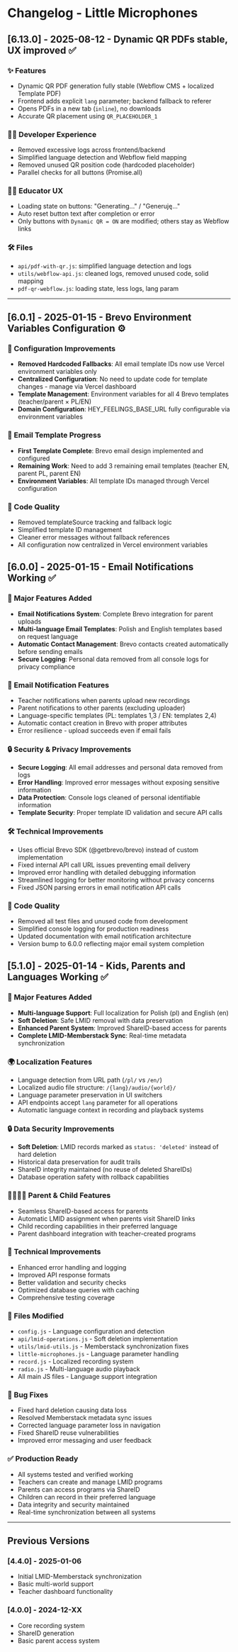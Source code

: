 # Changelog - Little Microphones

## [6.13.0] - 2025-08-12 - Dynamic QR PDFs stable, UX improved ✅

### ✨ Features
- Dynamic QR PDF generation fully stable (Webflow CMS + localized Template PDF)
- Frontend adds explicit `lang` parameter; backend fallback to referer
- Opens PDFs in a new tab (`inline`), no downloads
- Accurate QR placement using `QR_PLACEHOLDER_1`

### 🧑‍💻 Developer Experience
- Removed excessive logs across frontend/backend
- Simplified language detection and Webflow field mapping
- Removed unused QR position code (hardcoded placeholder)
- Parallel checks for all buttons (Promise.all)

### 🧑‍🏫 Educator UX
- Loading state on buttons: "Generating..." / "Generuję..."
- Auto reset button text after completion or error
- Only buttons with `Dynamic QR = ON` are modified; others stay as Webflow links

### 🛠️ Files
- `api/pdf-with-qr.js`: simplified language detection and logs
- `utils/webflow-api.js`: cleaned logs, removed unused code, solid mapping
- `pdf-qr-webflow.js`: loading state, less logs, lang param

---

## [6.0.1] - 2025-01-15 - Brevo Environment Variables Configuration ⚙️

### 🔧 Configuration Improvements
- **Removed Hardcoded Fallbacks**: All email template IDs now use Vercel environment variables only
- **Centralized Configuration**: No need to update code for template changes - manage via Vercel dashboard
- **Template Management**: Environment variables for all 4 Brevo templates (teacher/parent × PL/EN)
- **Domain Configuration**: HEY_FEELINGS_BASE_URL fully configurable via environment variables

### 📧 Email Template Progress
- **First Template Complete**: Brevo email design implemented and configured
- **Remaining Work**: Need to add 3 remaining email templates (teacher EN, parent PL, parent EN)
- **Environment Variables**: All template IDs managed through Vercel configuration

### 🧹 Code Quality
- Removed templateSource tracking and fallback logic
- Simplified template ID management
- Cleaner error messages without fallback references
- All configuration now centralized in Vercel environment variables

## [6.0.0] - 2025-01-15 - Email Notifications Working ✅

### 🎉 Major Features Added
- **Email Notifications System**: Complete Brevo integration for parent uploads
- **Multi-language Email Templates**: Polish and English templates based on request language
- **Automatic Contact Management**: Brevo contacts created automatically before sending emails
- **Secure Logging**: Personal data removed from all console logs for privacy compliance

### 📧 Email Notification Features
- Teacher notifications when parents upload new recordings
- Parent notifications to other parents (excluding uploader) 
- Language-specific templates (PL: templates 1,3 / EN: templates 2,4)
- Automatic contact creation in Brevo with proper attributes
- Error resilience - upload succeeds even if email fails

### 🔒 Security & Privacy Improvements
- **Secure Logging**: All email addresses and personal data removed from logs
- **Error Handling**: Improved error messages without exposing sensitive information
- **Data Protection**: Console logs cleaned of personal identifiable information
- **Template Security**: Proper template ID validation and secure API calls

### 🛠️ Technical Improvements
- Uses official Brevo SDK (@getbrevo/brevo) instead of custom implementation
- Fixed internal API call URL issues preventing email delivery
- Improved error handling with detailed debugging information
- Streamlined logging for better monitoring without privacy concerns
- Fixed JSON parsing errors in email notification API calls

### 🧹 Code Quality
- Removed all test files and unused code from development
- Simplified console logging for production readiness
- Updated documentation with email notification architecture
- Version bump to 6.0.0 reflecting major email system completion

## [5.1.0] - 2025-01-14 - Kids, Parents and Languages Working ✅

### 🎉 Major Features Added
- **Multi-language Support**: Full localization for Polish (pl) and English (en)
- **Soft Deletion**: Safe LMID removal with data preservation
- **Enhanced Parent System**: Improved ShareID-based access for parents
- **Complete LMID-Memberstack Sync**: Real-time metadata synchronization

### 🌍 Localization Features
- Language detection from URL path (`/pl/` vs `/en/`)
- Localized audio file structure: `/{lang}/audio/{world}/`
- Language parameter preservation in UI switchers
- API endpoints accept `lang` parameter for all operations
- Automatic language context in recording and playback systems

### 🔒 Data Security Improvements
- **Soft Deletion**: LMID records marked as `status: 'deleted'` instead of hard deletion
- Historical data preservation for audit trails
- ShareID integrity maintained (no reuse of deleted ShareIDs)
- Database operation safety with rollback capabilities

### 👨‍👩‍👧‍👦 Parent & Child Features
- Seamless ShareID-based access for parents
- Automatic LMID assignment when parents visit ShareID links
- Child recording capabilities in their preferred language
- Parent dashboard integration with teacher-created programs

### 🔄 Technical Improvements
- Enhanced error handling and logging
- Improved API response formats
- Better validation and security checks
- Optimized database queries with caching
- Comprehensive testing coverage

### 📁 Files Modified
- `config.js` - Language configuration and detection
- `api/lmid-operations.js` - Soft deletion implementation
- `utils/lmid-utils.js` - Memberstack synchronization fixes
- `little-microphones.js` - Language parameter handling
- `record.js` - Localized recording system
- `radio.js` - Multi-language audio playback
- All main JS files - Language support integration

### 🐛 Bug Fixes
- Fixed hard deletion causing data loss
- Resolved Memberstack metadata sync issues
- Corrected language parameter loss in navigation
- Fixed ShareID reuse vulnerabilities
- Improved error messaging and user feedback

### ✅ Production Ready
- All systems tested and verified working
- Teachers can create and manage LMID programs
- Parents can access programs via ShareID
- Children can record in their preferred language
- Data integrity and security maintained
- Real-time synchronization between all systems

---

## Previous Versions

### [4.4.0] - 2025-01-06
- Initial LMID-Memberstack synchronization
- Basic multi-world support
- Teacher dashboard functionality

### [4.0.0] - 2024-12-XX
- Core recording system
- ShareID generation
- Basic parent access system 